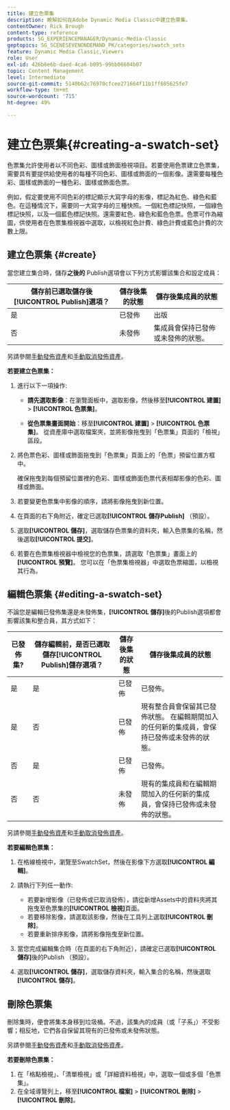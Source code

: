 ```yaml
---
title: 建立色票集
description: 瞭解如何在Adobe Dynamic Media Classic中建立色票集。
contentOwner: Rick Brough
content-type: reference
products: SG_EXPERIENCEMANAGER/Dynamic-Media-Classic
geptopics: SG_SCENESEVENONDEMAND_PK/categories/swatch_sets
feature: Dynamic Media Classic,Viewers
role: User
exl-id: 426b6e6b-daed-4ca6-b095-99bb06604b07
topic: Content Management
level: Intermediate
source-git-commit: 5140b62c76970cfcee271664f11b1ff605625fe7
workflow-type: tm+mt
source-wordcount: '715'
ht-degree: 49%

---
```


# 建立色票集{#creating-a-swatch-set}

色票集允許使用者以不同色彩、圖樣或飾面檢視項目。若要使用色票建立色票集，需要具有要提供給使用者的每種不同色彩、圖樣或飾面的一個影像。還需要每種色彩、圖樣或飾面的一種色彩、圖樣或飾面色票。

例如，假定要使用不同色彩的標記顯示大寫字母的影像，標記為紅色、綠色和藍色。在這種情況下，需要同一大寫字母的三種快照。一個紅色標記快照，一個綠色標記快照，以及一個藍色標記快照。還需要紅色、綠色和藍色色票。色票可作為縮圖，供使用者在色票集檢視器中選取，以檢視紅色計費、綠色計費或藍色計費的次數上限。

## 建立色票集 {#create}

當您建立集合時，儲存&#x200B;**之後的** Publish選項會以下列方式影響該集合和設定成員：

| 儲存前已選取儲存後&#x200B;**[!UICONTROL Publish]**&#x200B;選項？ | 儲存後集的狀態 | 儲存後集成員的狀態 |
| --- | --- | --- |
| 是 | 已發佈 | 出版 |
| 否 | 未發佈 | 集成員會保持已發佈或未發佈的狀態。 |

另請參閱[手動發佈資產](publishing-files.md#manually_publishing_assets)和[手動取消發佈資產](publishing-files.md#manually_unpublishing_assets)。

**若要建立色票集：**

1. 進行以下一項操作:

   * **請先選取影像**：在瀏覽面板中，選取影像，然後移至&#x200B;**[!UICONTROL 建置]** > **[!UICONTROL 色票集]**。

   * **從色票集畫面開始**：移至&#x200B;**[!UICONTROL 建置]** > **[!UICONTROL 色票集]**。 從資產庫中選取檔案夾，並將影像拖曳到「色票集」頁面的「檢視」區段。

1. 將色票色彩、圖樣或飾面拖曳到「色票集」頁面上的「色票」預留位置方框中。

   確保拖曳到每個預留位置裡的色彩、圖樣或飾面色票代表相鄰影像的色彩、圖樣或飾面。

1. 若要變更色票集中影像的順序，請將影像拖曳到新位置。
1. 在頁面的右下角附近，確定已選取&#x200B;**[!UICONTROL 儲存Publish]** （預設）。
1. 選取&#x200B;**[!UICONTROL 儲存]**，選取儲存色票集的資料夾，輸入色票集的名稱，然後選取&#x200B;**[!UICONTROL 提交]**。
1. 若要在色票集檢視器中檢視您的色票集，請選取「色票集」畫面上的&#x200B;**[!UICONTROL 預覽]**。 您可以在「色票集檢視器」中選取色票縮圖，以檢視其行為。

## 編輯色票集 {#editing-a-swatch-set}

不論您是編輯已發佈集還是未發佈集，**[!UICONTROL 儲存]**&#x200B;後的Publish選項都會影響該集和整合員，其方式如下：

| 已發佈集? | 儲存編輯前，是否已選取儲存&#x200B;**[!UICONTROL Publish]**&#x200B;儲存選項？ | 儲存後集的狀態 | 儲存後集成員的狀態 |
|--- | --- | --- | --- |
| 是 | 是 | 已發佈 | 已發佈。 |
| 是 | 否 | 已發佈 | 現有整合員會保留其已發佈狀態。 在編輯期間加入的任何新的集成員，會保持已發佈或未發佈的狀態。 |
| 否 | 是 | 已發佈 | 已發佈。 |
| 否 | 否 | 未發佈 | 現有的集成員和在編輯期間加入的任何新的集成員，會保持已發佈或未發佈的狀態。 |

另請參閱[手動發佈資產](publishing-files.md#manually_publishing_assets)和[手動取消發佈資產](publishing-files.md#manually_unpublishing_assets)。

**若要編輯色票集：**

1. 在格線檢視中，瀏覽至SwatchSet，然後在影像下方選取&#x200B;**[!UICONTROL 編輯]**。
1. 請執行下列任一動作:

   * 若要新增影像（已發佈或已取消發佈），請從新增Assets中的資料夾將其拖曳至色票集的&#x200B;**[!UICONTROL 檢視]**&#x200B;頁面。
   * 若要移除影像，請選取該影像，然後在工具列上選取&#x200B;**[!UICONTROL 刪除]**。
   * 若要重新排序影像，請將影像拖曳至新位置。

1. 當您完成編輯集合時（在頁面的右下角附近），請確定已選取&#x200B;**[!UICONTROL 儲存]**&#x200B;後的Publish （預設）。
1. 選取&#x200B;**[!UICONTROL 儲存]**，選取儲存資料夾，輸入集合的名稱，然後選取&#x200B;**[!UICONTROL 儲存]**。

## 刪除色票集

刪除集時，便會將集本身移到垃圾桶。不過，該集內的成員（或「子系」）不受影響；相反地，它們各自保留其現有的已發佈或未發佈狀態。

另請參閱[手動發佈資產](publishing-files.md#manually_publishing_assets)和[手動取消發佈資產](publishing-files.md#manually_unpublishing_assets)。

**若要刪除色票集：**

1. 在「格點檢視」、「清單檢視」或「詳細資料檢視」中，選取一個或多個「色票集」。
1. 在全域導覽列上，移至&#x200B;**[!UICONTROL 檔案]** > **[!UICONTROL 刪除]** > **[!UICONTROL 刪除]**。
